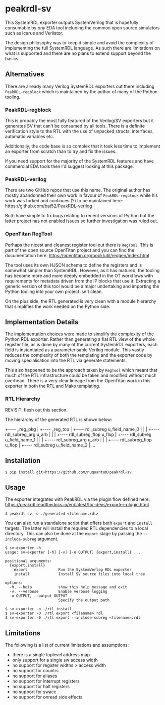 # peakrdl-sv

This SystemRDL exporter outputs SystemVerilog that is hopefully consumable by *any* 
EDA tool including the common open source simulators such as Icarus and Verilator.

The design philosophy was to keep it simple and avoid the complexity of implementing
the full SystemRDL language.  As such there are limitations on what is supported and
there are no plans to extend support beyond the basics.

## Alternatives

There are already many Verilog SystemRDL exporters out there including `PeakRDL-regblock` 
which is maintained by the author of many of the Python tooling.

### PeakRDL-regblock

This is probably the most fully featured of the Verilog/SV exporters but it generates
SV that can't be consumed by all tools.  There is a definite verification style to the
RTL with the use of unpacked structs, interfaces, automatic variables etc.

Additionally, the code base is so complex that it took less time to implement an exporter
from scratch than to try and fix the issues.

If you need support for the majority of the SystemRDL features and have commercial EDA
tools then I'd suggest looking at this package.

### PeakRDL-verilog

There are two GitHub repos that use this name.  The original author has mostly abandonned
their own work in favour of `PeakRDL-regblock` while his work was forked and continues (?)
to be maintained here: https://github.com/bat52/PeakRDL-verilog

Both have simple to fix bugs relating to recent versions of Python but the latter project
has not enabled issues so further investigation was ruled out.

### OpenTitan RegTool

Perhaps the nicest and cleanest register tool out there is `RegTool`.  This is part of the 
open source OpenTitan project and you can find the documentation here: 
https://opentitan.org/book/util/reggen/index.html

The tool uses its own HJSON schema to define the registers and is somewhat simpler than
SystemRDL.  However, as it has matured, the tooling has become more and more deeply
embedded in the OT workflows with requirements for metadata driven from the IP blocks
that use it.  Extracting a generic version of this tool would be a major undertaking and
importing the Python tooling into your own project isn't clean.

On the plus side, the RTL generated is very clean with a module hierarchy that simplifies
the work needed on the Python side.

## Implementation Details

The implementation choices were made to simplify the complexity of the Python RDL
exporter.  Rather than generating a flat RTL view of the whole register file, as is
done by many of the current SystemRDL exporters, each field is instantiated as a 
parameterisable Verilog module.  This vastly reduces the complexity of both the 
templating and the exporter code by moving specialisation into the RTL via generate
statements.

This also happened to be the approach taken by `RegTool` which meant that much of the RTL
infrastructure could be taken and modified without much overhead.  There is a very clear
lineage from the OpenTitan work in this exporter in both the RTL and Mako templating.

### RTL Hierarchy

REVISIT: flesh out this section.

The hierarchy of the generated RTL is shown below:

 +---- <block>_reg_pkg
 |
 +---- <block>_reg_top
          |
          +---- rdl_subreg u_field_name_0
          |        |
          |        +---- rdl_subreg_arg u_arb
          |        |
          |        +---- rdl_subreg_flop u_flop
          |
          +---- rdl_subreg u_field_name_1
          |        |
          |        +---- rdl_subreg_arg u_arb
          |        |
          |        +---- rdl_subreg_flop u_flop
          |
          +---- rdl_subreg u_field_name_2
          |
          ...



## Installation

```
$ pip install git+https://github.com/nuquantum/peakrdl-sv
```

## Usage

The exporter integrates with PeakRDL via the plugin flow defined here: 
https://peakrdl.readthedocs.io/en/latest/for-devs/exporter-plugin.html

```
$ peakrdl sv -o ./generated <filename.rdl>
```

You can also run a standalone script that offers both `export` and `install`
targets.  The latter will install the required RTL dependencies to a local directory.
This can also be done at the `export` stage by passing the `--include-subreg` argument.

```
$ sv-exporter -h
usage: sv-exporter [-h] [-v] [-o OUTPUT] {export,install} ...

positional arguments:
  {export,install}
    export              Run the SystemVerlog RDL exporter
    install             Install SV source files into local tree

options:
  -h, --help            show this help message and exit
  -v, --verbose         Enable verbose logging
  -o OUTPUT, --output OUTPUT
                        Specify the output path

$ sv-exporter -o ./rtl install
$ sv-exporter -0 ./rtl export <filename>.rdl
$ sv-exporter -0 ./rtl export --include-subreg <filename>.rdl
```

## Limitations

The following is a list of current limitations and assumptions:

* there is a single toplevel address map
* only support for a single sw access width
* no support for register widths > access width
* no support for countrs
* no support for aliases
* no support for interrupt registers
* no support for halt registers
* no support for swacc
* no support for onread side effects
